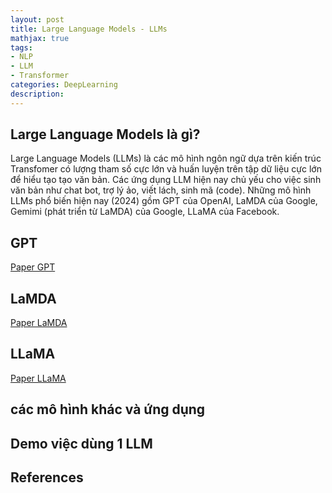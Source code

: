 ```yaml
---
layout: post
title: Large Language Models - LLMs
mathjax: true
tags:
- NLP
- LLM
- Transformer
categories: DeepLearning
description: 
---
```


## Large Language Models là gì?

Large Language Models (LLMs) là các mô hình ngôn ngữ dựa trên kiến trúc Transfomer có lượng tham số cực lớn và huấn luyện trên tập dữ liệu cực lớn để hiểu tạo tạo văn bản. Các ứng dụng LLM hiện nay chủ yếu cho việc sinh văn bản như chat bot, trợ lý ảo, viết lách, sinh mã (code). Những mô hình LLMs phổ biến hiện nay (2024) gồm GPT của OpenAI, LaMDA của Google, Gemimi (phát triển từ LaMDA) của Google, LLaMA của Facebook. 

## GPT

[Paper GPT](https://s3-us-west-2.amazonaws.com/openai-assets/research-covers/language-unsupervised/language_understanding_paper.pdf)


## LaMDA
[Paper LaMDA](https://arxiv.org/pdf/2201.08239)

## LLaMA

[Paper LLaMA](https://scontent.fsgn5-15.fna.fbcdn.net/v/t39.2365-6/333007794_1182140292435357_4481174526219500228_n.pdf?_nc_cat=101&ccb=1-7&_nc_sid=3c67a6&_nc_ohc=LSFW6GMJ3N8Q7kNvgGvoQV_&_nc_ht=scontent.fsgn5-15.fna&oh=00_AYBn5D4gFmRr5HKfGv0Pp2DRrSAd0ESHG0DeSRNNwXwVCA&oe=667725D1)

## các mô hình khác và ứng dụng 

## Demo việc dùng 1 LLM

## References 

